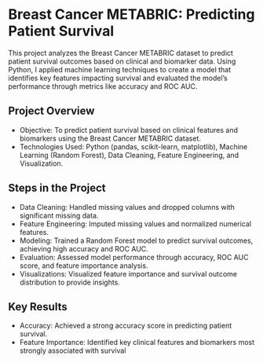 # Breast Cancer METABRIC: Predicting Patient Survival
This project analyzes the Breast Cancer METABRIC dataset to predict patient survival outcomes based on clinical and biomarker data. Using Python, I applied machine learning techniques to create a model that identifies key features impacting survival and evaluated the model’s performance through metrics like accuracy and ROC AUC.

## Project Overview
* Objective: To predict patient survival based on clinical features and biomarkers using the Breast Cancer METABRIC dataset.
* Technologies Used: Python (pandas, scikit-learn, matplotlib), Machine Learning (Random Forest), Data Cleaning, Feature Engineering, and Visualization.
## Steps in the Project
* Data Cleaning: Handled missing values and dropped columns with significant missing data.
* Feature Engineering: Imputed missing values and normalized numerical features.
* Modeling: Trained a Random Forest model to predict survival outcomes, achieving high accuracy and ROC AUC.
* Evaluation: Assessed model performance through accuracy, ROC AUC score, and feature importance analysis.
* Visualizations: Visualized feature importance and survival outcome distribution to provide insights.
## Key Results
* Accuracy: Achieved a strong accuracy score in predicting patient survival.
* Feature Importance: Identified key clinical features and biomarkers most strongly associated with survival
